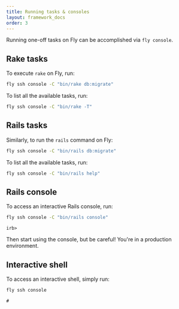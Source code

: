 ```yaml
---
title: Running tasks & consoles
layout: framework_docs
order: 3
---
```


Running one-off tasks on Fly can be accomplished via `fly console`.

## Rake tasks

To execute `rake` on Fly, run:

```cmd
fly ssh console -C "bin/rake db:migrate"
```

To list all the available tasks, run:

```cmd
fly ssh console -C "bin/rake -T"
```

## Rails tasks

Similarly, to run the `rails` command on Fly:

```cmd
fly ssh console -C "bin/rails db:migrate"
```

To list all the available tasks, run:

```cmd
fly ssh console -C "bin/rails help"
```

## Rails console

To access an interactive Rails console, run:

```cmd
fly ssh console -C "bin/rails console"
```
```output
irb>
```

Then start using the console, but be careful! You're in a production environment.

## Interactive shell

To access an interactive shell, simply run:

```cmd
fly ssh console
```
```output
#
```
